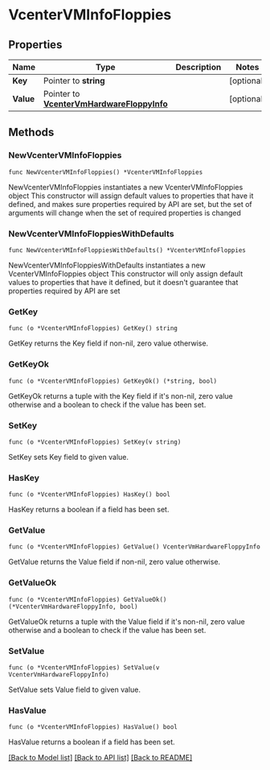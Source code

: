 # VcenterVMInfoFloppies

## Properties

Name | Type | Description | Notes
------------ | ------------- | ------------- | -------------
**Key** | Pointer to **string** |  | [optional] 
**Value** | Pointer to [**VcenterVmHardwareFloppyInfo**](VcenterVmHardwareFloppyInfo.md) |  | [optional] 

## Methods

### NewVcenterVMInfoFloppies

`func NewVcenterVMInfoFloppies() *VcenterVMInfoFloppies`

NewVcenterVMInfoFloppies instantiates a new VcenterVMInfoFloppies object
This constructor will assign default values to properties that have it defined,
and makes sure properties required by API are set, but the set of arguments
will change when the set of required properties is changed

### NewVcenterVMInfoFloppiesWithDefaults

`func NewVcenterVMInfoFloppiesWithDefaults() *VcenterVMInfoFloppies`

NewVcenterVMInfoFloppiesWithDefaults instantiates a new VcenterVMInfoFloppies object
This constructor will only assign default values to properties that have it defined,
but it doesn't guarantee that properties required by API are set

### GetKey

`func (o *VcenterVMInfoFloppies) GetKey() string`

GetKey returns the Key field if non-nil, zero value otherwise.

### GetKeyOk

`func (o *VcenterVMInfoFloppies) GetKeyOk() (*string, bool)`

GetKeyOk returns a tuple with the Key field if it's non-nil, zero value otherwise
and a boolean to check if the value has been set.

### SetKey

`func (o *VcenterVMInfoFloppies) SetKey(v string)`

SetKey sets Key field to given value.

### HasKey

`func (o *VcenterVMInfoFloppies) HasKey() bool`

HasKey returns a boolean if a field has been set.

### GetValue

`func (o *VcenterVMInfoFloppies) GetValue() VcenterVmHardwareFloppyInfo`

GetValue returns the Value field if non-nil, zero value otherwise.

### GetValueOk

`func (o *VcenterVMInfoFloppies) GetValueOk() (*VcenterVmHardwareFloppyInfo, bool)`

GetValueOk returns a tuple with the Value field if it's non-nil, zero value otherwise
and a boolean to check if the value has been set.

### SetValue

`func (o *VcenterVMInfoFloppies) SetValue(v VcenterVmHardwareFloppyInfo)`

SetValue sets Value field to given value.

### HasValue

`func (o *VcenterVMInfoFloppies) HasValue() bool`

HasValue returns a boolean if a field has been set.


[[Back to Model list]](../README.md#documentation-for-models) [[Back to API list]](../README.md#documentation-for-api-endpoints) [[Back to README]](../README.md)


